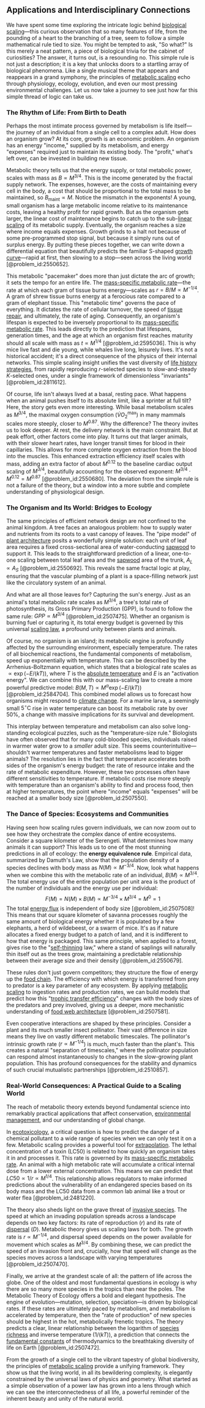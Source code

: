 ## Applications and Interdisciplinary Connections

We have spent some time exploring the intricate logic behind [biological scaling](@article_id:142073)—this curious observation that so many features of life, from the pounding of a heart to the branching of a tree, seem to follow a simple mathematical rule tied to size. You might be tempted to ask, "So what?" Is this merely a neat pattern, a piece of biological trivia for the cabinet of curiosities? The answer, it turns out, is a resounding no. This simple rule is not just a description; it is a key that unlocks doors to a startling array of biological phenomena. Like a single musical theme that appears and reappears in a grand symphony, the principles of [metabolic scaling](@article_id:269760) echo through physiology, ecology, evolution, and even our most pressing environmental challenges. Let us now take a journey to see just how far this simple thread of logic can take us.

### The Rhythm of Life: From Birth to Death

Perhaps the most intimate process governed by metabolism is life itself—the journey of an individual from a single cell to a complex adult. How does an organism grow? At its core, growth is an economic problem. An organism has an energy "income," supplied by its metabolism, and energy "expenses" required just to maintain its existing body. The "profit," what's left over, can be invested in building new tissue.

Metabolic theory tells us that the energy supply, or total metabolic power, scales with mass as $B \propto M^{3/4}$. This is the income generated by the fractal supply network. The expenses, however, are the costs of maintaining every cell in the body, a cost that should be proportional to the total mass to be maintained, so $B_{\mathrm{maint}} \propto M$. Notice the mismatch in the exponents! A young, small organism has a large metabolic income relative to its maintenance costs, leaving a healthy profit for rapid growth. But as the organism gets larger, the linear cost of maintenance begins to catch up to the sub-[linear scaling](@article_id:196741) of its metabolic supply. Eventually, the organism reaches a size where income equals expenses. Growth grinds to a halt not because of some pre-programmed stop signal, but because it simply runs out of surplus energy. By putting these pieces together, we can write down a differential equation that beautifully predicts the familiar S-shaped [growth curve](@article_id:176935)—rapid at first, then slowing to a stop—seen across the living world [@problem_id:2550652].

This metabolic "pacemaker" does more than just dictate the arc of growth; it sets the tempo for an entire life. The [mass-specific metabolic rate](@article_id:173315)—the rate at which each gram of tissue burns energy—scales as $r = B/M \propto M^{-1/4}$. A gram of shrew tissue burns energy at a ferocious rate compared to a gram of elephant tissue. This "metabolic time" governs the pace of everything. It dictates the rate of cellular turnover, the speed of [tissue repair](@article_id:189501), and ultimately, the rate of aging. Consequently, an organism's lifespan is expected to be inversely proportional to its [mass-specific metabolic rate](@article_id:173315). This leads directly to the prediction that lifespans, generation times, and the age at which an organism first reaches maturity should all scale with mass as $t \propto M^{1/4}$ [@problem_id:2595036]. This is why mice live fast and die young, while whales live long, leisurely lives. It's not a historical accident; it's a direct consequence of the physics of their internal networks. This simple scaling insight unifies the vast diversity of [life history strategies](@article_id:142377), from rapidly reproducing $r$-selected species to slow-and-steady $K$-selected ones, under a single framework of dimensionless "invariants" [@problem_id:2811612].

Of course, life isn't always lived at a basal, resting pace. What happens when an animal pushes itself to its absolute limit, like a sprinter at full tilt? Here, the story gets even more interesting. While basal metabolism scales as $M^{3/4}$, the maximal oxygen consumption ($\dot{V}O_2^{\max}$) in many mammals scales more steeply, closer to $M^{0.87}$. Why the difference? The theory invites us to look deeper. At rest, the delivery network is the main constraint. But at peak effort, other factors come into play. It turns out that larger animals, with their slower heart rates, have longer transit times for blood in their capillaries. This allows for more complete oxygen extraction from the blood into the muscles. This enhanced extraction efficiency itself scales with mass, adding an extra factor of about $M^{0.12}$ to the baseline cardiac output scaling of $M^{3/4}$, beautifully accounting for the observed exponent: $M^{3/4} \cdot M^{0.12} = M^{0.87}$ [@problem_id:2550680]. The deviation from the simple rule is not a failure of the theory, but a window into a more subtle and complete understanding of physiological design.

### The Organism and Its World: Bridges to Ecology

The same principles of efficient network design are not confined to the animal kingdom. A tree faces an analogous problem: how to supply water and nutrients from its roots to a vast canopy of leaves. The "pipe model" of [plant architecture](@article_id:154556) posits a wonderfully simple solution: each unit of leaf area requires a fixed cross-sectional area of water-conducting [sapwood](@article_id:170185) to support it. This leads to the straightforward prediction of a linear, one-to-one scaling between total leaf area and the [sapwood](@article_id:170185) area of the trunk, $A_L \propto A_S$ [@problem_id:2550692]. This reveals the same fractal logic at play, ensuring that the vascular plumbing of a plant is a space-filling network just like the circulatory system of an animal.

And what are all those leaves for? Capturing the sun's energy. Just as an animal's total metabolic rate scales as $M^{3/4}$, a tree's total rate of photosynthesis, its Gross Primary Production (GPP), is found to follow the same rule: $GPP \propto M^{3/4}$ [@problem_id:2507475]. Whether an organism is burning fuel or capturing it, its total energy budget is governed by this universal [scaling law](@article_id:265692), a profound unity between plants and animals.

Of course, no organism is an island; its metabolic engine is profoundly affected by the surrounding environment, especially temperature. The rates of all biochemical reactions, the fundamental components of metabolism, speed up exponentially with temperature. This can be described by the Arrhenius-Boltzmann equation, which states that a biological rate scales as $\propto \exp(-E/(kT))$, where $T$ is the [absolute temperature](@article_id:144193) and $E$ is an "activation energy". We can combine this with our mass-scaling law to create a more powerful predictive model: $B(M,T) \propto M^{\alpha} \exp(-E/(kT))$ [@problem_id:2584704]. This combined model allows us to forecast how organisms might respond to [climate change](@article_id:138399). For a marine larva, a seemingly small $5^\circ\text{C}$ rise in water temperature can boost its metabolic rate by over 50%, a change with massive implications for its survival and development.

This interplay between temperature and metabolism can also solve long-standing ecological puzzles, such as the "temperature-size rule." Biologists have often observed that for many cold-blooded species, individuals raised in warmer water grow to a *smaller* adult size. This seems counterintuitive—shouldn't warmer temperatures and faster metabolisms lead to bigger animals? The resolution lies in the fact that temperature accelerates both sides of the organism's energy budget: the rate of resource intake and the rate of metabolic expenditure. However, these two processes often have different sensitivities to temperature. If metabolic costs rise more steeply with temperature than an organism's ability to find and process food, then at higher temperatures, the point where "income" equals "expenses" will be reached at a smaller body size [@problem_id:2507550].

### The Dance of Species: Ecosystems and Communities

Having seen how scaling rules govern individuals, we can now zoom out to see how they orchestrate the complex dance of entire ecosystems. Consider a square kilometer of the Serengeti. What determines how many animals it can support? This leads us to one of the most stunning predictions in all of ecology: the **energy equivalence rule**. Empirical data, summarized by Damuth's Law, show that the population density of a species declines with body mass as $N(M) \propto M^{-3/4}$. Now, look what happens when we combine this with the metabolic rate of an individual, $B(M) \propto M^{3/4}$. The total energy use of the entire population per unit area is the product of the number of individuals and the energy use per individual:
$$ F(M) = N(M) \times B(M) \propto M^{-3/4} \times M^{3/4} = M^{0} = 1 $$
The total [energy flux](@article_id:265562) is independent of body size [@problem_id:2507508]! This means that our square kilometer of savanna processes roughly the same amount of biological energy whether it is populated by a few elephants, a herd of wildebeest, or a swarm of mice. It's as if nature allocates a fixed energy budget to a patch of land, and it is indifferent to how that energy is packaged. This same principle, when applied to a forest, gives rise to the "[self-thinning](@article_id:189854) law," where a stand of saplings will naturally thin itself out as the trees grow, maintaining a predictable relationship between their average size and their density [@problem_id:2550679].

These rules don't just govern competitors; they structure the flow of energy up the [food chain](@article_id:143051). The efficiency with which energy is transferred from prey to predator is a key parameter of any ecosystem. By applying [metabolic scaling](@article_id:269760) to ingestion rates and production rates, we can build models that predict how this "[trophic transfer efficiency](@article_id:147584)" changes with the body sizes of the predators and prey involved, giving us a deeper, more mechanistic understanding of [food web architecture](@article_id:197025) [@problem_id:2507581].

Even cooperative interactions are shaped by these principles. Consider a plant and its much smaller insect pollinator. Their vast difference in size means they live on vastly different metabolic timescales. The pollinator's intrinsic growth rate ($r \propto M^{-1/4}$) is much, much faster than the plant's. This creates a natural "separation of timescales," where the pollinator population can respond almost instantaneously to changes in the slow-growing plant population. This has profound consequences for the stability and dynamics of such crucial mutualistic partnerships [@problem_id:2510857].

### Real-World Consequences: A Practical Guide to a Scaling World

The reach of metabolic theory extends beyond fundamental science into remarkably practical applications that affect conservation, [environmental management](@article_id:182057), and our understanding of global change.

In [ecotoxicology](@article_id:189968), a critical question is how to predict the danger of a chemical pollutant to a wide range of species when we can only test it on a few. Metabolic scaling provides a powerful tool for [extrapolation](@article_id:175461). The lethal concentration of a toxin (LC50) is related to how quickly an organism takes it in and processes it. This rate is governed by its [mass-specific metabolic rate](@article_id:173315). An animal with a high metabolic rate will accumulate a critical internal dose from a lower external concentration. This means we can predict that $LC50 \propto 1/r \propto M^{1/4}$. This relationship allows regulators to make informed predictions about the vulnerability of an endangered species based on its body mass and the LC50 data from a common lab animal like a trout or water flea [@problem_id:2481220].

The theory also sheds light on the grave threat of [invasive species](@article_id:273860). The speed at which an invading population spreads across a landscape depends on two key factors: its rate of reproduction ($r$) and its rate of [dispersal](@article_id:263415) ($D$). Metabolic theory gives us scaling laws for both. The growth rate is $r \propto M^{-1/4}$, and dispersal speed depends on the power available for movement which scales as $M^{3/4}$. By combining these, we can predict the speed of an invasion front and, crucially, how that speed will change as the species moves across a landscape with varying temperatures [@problem_id:2507470].

Finally, we arrive at the grandest scale of all: the pattern of life across the globe. One of the oldest and most fundamental questions in ecology is why there are so many more species in the tropics than near the poles. The Metabolic Theory of Ecology offers a bold and elegant hypothesis. The engine of evolution—mutation, selection, speciation—is driven by biological rates. If these rates are ultimately paced by metabolism, and metabolism is accelerated by temperature, then the "rate of production" of new species should be highest in the hot, metabolically frenetic tropics. The theory predicts a clear, linear relationship between the logarithm of [species richness](@article_id:164769) and inverse temperature ($1/(kT)$), a prediction that connects the [fundamental constants](@article_id:148280) of thermodynamics to the breathtaking diversity of life on Earth [@problem_id:2507472].

From the growth of a single cell to the vibrant tapestry of global biodiversity, the principles of [metabolic scaling](@article_id:269760) provide a unifying framework. They show us that the living world, in all its bewildering complexity, is elegantly constrained by the universal laws of physics and geometry. What started as a simple observation of a power law has grown into a lens through which we can see the interconnectedness of all life, a powerful reminder of the inherent beauty and unity of the natural world.